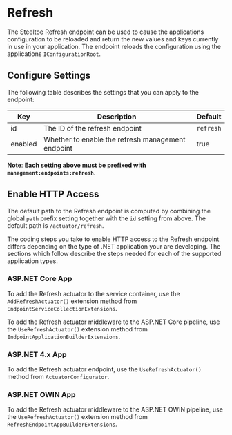 # Refresh

The Steeltoe Refresh endpoint can be used to cause the applications configuration to be reloaded and return the new values and keys currently in use in your application. The endpoint reloads the configuration using the applications `IConfigurationRoot`.

## Configure Settings

The following table describes the settings that you can apply to the endpoint:

| Key | Description | Default |
| --- | --- | --- |
| id | The ID of the refresh endpoint | `refresh` |
| enabled | Whether to enable the refresh management endpoint | true |

**Note**: **Each setting above must be prefixed with `management:endpoints:refresh`**.

## Enable HTTP Access

The default path to the Refresh endpoint is computed by combining the global `path` prefix setting together with the `id` setting from above. The default path is  `/actuator/refresh`.

The coding steps you take to enable HTTP access to the Refresh endpoint differs depending on the type of .NET application your are developing.  The sections which follow describe the steps needed for each of the supported application types.

### ASP.NET Core App

To add the Refresh actuator to the service container, use the `AddRefreshActuator()` extension method from `EndpointServiceCollectionExtensions`.

To add the Refresh actuator middleware to the ASP.NET Core pipeline, use the `UseRefreshActuator()` extension method from `EndpointApplicationBuilderExtensions`.

### ASP.NET 4.x App

To add the Refresh actuator endpoint, use the `UseRefreshActuator()` method from `ActuatorConfigurator`.

### ASP.NET OWIN App

To add the Refresh actuator middleware to the ASP.NET OWIN pipeline, use the `UseRefreshActuator()` extension method from `RefreshEndpointAppBuilderExtensions`.

